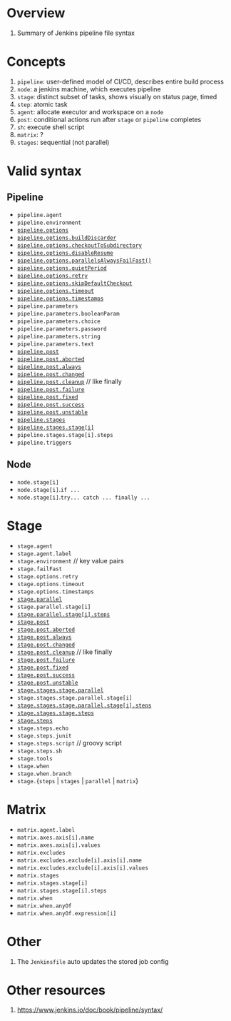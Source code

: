 # Overview
1. Summary of Jenkins pipeline file syntax


# Concepts
1. `pipeline`: user-defined model of CI/CD, describes entire build process
1. `node`: a jenkins machine, which executes pipeline
1. `stage`: distinct subset of tasks, shows visually on status page, timed
1. `step`: atomic task
1. `agent`: allocate executor and workspace on a `node`
1. `post`: conditional actions run after `stage` or `pipeline` completes
1. `sh`: execute shell script
1. `matrix`: ?
1. `stages`: sequential (not parallel)


# Valid syntax
## Pipeline
- `pipeline.agent`
- `pipeline.environment`
- [`pipeline.options`](https://www.jenkins.io/doc/book/pipeline/syntax/#options)
- [`pipeline.options.buildDiscarder`](https://www.jenkins.io/doc/book/pipeline/syntax/#options)
- [`pipeline.options.checkoutToSubdirectory`](https://www.jenkins.io/doc/book/pipeline/syntax/#options)
- [`pipeline.options.disableResume`](https://www.jenkins.io/doc/book/pipeline/syntax/#options)
- [`pipeline.options.parallelsAlwaysFailFast()`](https://www.jenkins.io/doc/book/pipeline/syntax/#options)
- [`pipeline.options.quietPeriod`](https://www.jenkins.io/doc/book/pipeline/syntax/#options)
- [`pipeline.options.retry`](https://www.jenkins.io/doc/book/pipeline/syntax/#options)
- [`pipeline.options.skipDefaultCheckout`](https://www.jenkins.io/doc/book/pipeline/syntax/#options)
- [`pipeline.options.timeout`](https://www.jenkins.io/doc/book/pipeline/syntax/#options)
- [`pipeline.options.timestamps`](https://www.jenkins.io/doc/book/pipeline/syntax/#options)
- `pipeline.parameters`
- `pipeline.parameters.booleanParam`
- `pipeline.parameters.choice`
- `pipeline.parameters.password`
- `pipeline.parameters.string`
- `pipeline.parameters.text`
- [`pipeline.post`](https://www.jenkins.io/doc/book/pipeline/syntax/#post)
- [`pipeline.post.aborted`](https://www.jenkins.io/doc/book/pipeline/syntax/#post)
- [`pipeline.post.always`](https://www.jenkins.io/doc/book/pipeline/syntax/#post)
- [`pipeline.post.changed`](https://www.jenkins.io/doc/book/pipeline/syntax/#post)
- [`pipeline.post.cleanup`](https://www.jenkins.io/doc/book/pipeline/syntax/#post) // like finally
- [`pipeline.post.failure`](https://www.jenkins.io/doc/book/pipeline/syntax/#post)
- [`pipeline.post.fixed`](https://www.jenkins.io/doc/book/pipeline/syntax/#post)
- [`pipeline.post.success`](https://www.jenkins.io/doc/book/pipeline/syntax/#post)
- [`pipeline.post.unstable`](https://www.jenkins.io/doc/book/pipeline/syntax/#post)
- [`pipeline.stages`](https://www.jenkins.io/doc/book/pipeline/syntax/#stages)
- [`pipeline.stages.stage[i]`](https://www.jenkins.io/doc/book/pipeline/syntax/#stages)
- `pipeline.stages.stage[i].steps`
- `pipeline.triggers`


## Node
- `node.stage[i]`
- `node.stage[i]`.`if ...`
- `node.stage[i]`.`try... catch ... finally ...`


# Stage
- `stage.agent`
- `stage.agent.label`
- `stage.environment` // key value pairs
- `stage.failFast`
- `stage.options.retry`
- `stage.options.timeout`
- `stage.options.timestamps`
- [`stage.parallel`](https://www.jenkins.io/doc/book/pipeline/syntax/#parallel)
- `stage.parallel.stage[i]`
- [`stage.parallel.stage[i].steps`](https://www.jenkins.io/doc/book/pipeline/syntax/#declarative-steps)
- [`stage.post`](https://www.jenkins.io/doc/book/pipeline/syntax/#post)
- [`stage.post.aborted`](https://www.jenkins.io/doc/book/pipeline/syntax/#post)
- [`stage.post.always`](https://www.jenkins.io/doc/book/pipeline/syntax/#post)
- [`stage.post.changed`](https://www.jenkins.io/doc/book/pipeline/syntax/#post)
- [`stage.post.cleanup`](https://www.jenkins.io/doc/book/pipeline/syntax/#post) // like finally
- [`stage.post.failure`](https://www.jenkins.io/doc/book/pipeline/syntax/#post)
- [`stage.post.fixed`](https://www.jenkins.io/doc/book/pipeline/syntax/#post)
- [`stage.post.success`](https://www.jenkins.io/doc/book/pipeline/syntax/#post)
- [`stage.post.unstable`](https://www.jenkins.io/doc/book/pipeline/syntax/#post)
- [`stage.stages.stage.parallel`](https://www.jenkins.io/doc/book/pipeline/syntax/#parallel)
- `stage.stages.stage.parallel.stage[i]`
- [`stage.stages.stage.parallel.stage[i].steps`](https://www.jenkins.io/doc/book/pipeline/syntax/#declarative-steps)
- [`stage.stages.stage.steps`](https://www.jenkins.io/doc/book/pipeline/syntax/#declarative-steps)
- [`stage.steps`](https://www.jenkins.io/doc/book/pipeline/syntax/#declarative-steps)
- `stage.steps.echo`
- `stage.steps.junit`
- `stage.steps.script` // groovy script
- `stage.steps.sh`
- `stage.tools`
- `stage.when`
- `stage.when.branch`
- `stage.`{`steps` | `stages` | `parallel` | `matrix`}


# Matrix
- `matrix.agent.label`
- `matrix.axes.axis[i].name`
- `matrix.axes.axis[i].values`
- `matrix.excludes`
- `matrix.excludes.exclude[i].axis[i].name`
- `matrix.excludes.exclude[i].axis[i].values`
- `matrix.stages`
- `matrix.stages.stage[i]`
- `matrix.stages.stage[i].steps`
- `matrix.when`
- `matrix.when.anyOf`
- `matrix.when.anyOf.expression[i]`


# Other
1. The `Jenkinsfile` auto updates the stored job config


# Other resources
1. https://www.jenkins.io/doc/book/pipeline/syntax/
